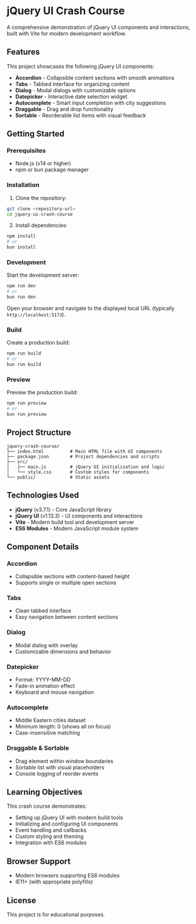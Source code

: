 # jQuery UI Crash Course

A comprehensive demonstration of jQuery UI components and interactions, built with Vite for modern development workflow.

## Features

This project showcases the following jQuery UI components:

- **Accordion** - Collapsible content sections with smooth animations
- **Tabs** - Tabbed interface for organizing content
- **Dialog** - Modal dialogs with customizable options
- **Datepicker** - Interactive date selection widget
- **Autocomplete** - Smart input completion with city suggestions
- **Draggable** - Drag and drop functionality
- **Sortable** - Reorderable list items with visual feedback

## Getting Started

### Prerequisites

- Node.js (v14 or higher)
- npm or bun package manager

### Installation

1. Clone the repository:
```bash
git clone <repository-url>
cd jquery-ui-crash-course
```

2. Install dependencies:
```bash
npm install
# or
bun install
```

### Development

Start the development server:
```bash
npm run dev
# or
bun run dev
```

Open your browser and navigate to the displayed local URL (typically `http://localhost:5173`).

### Build

Create a production build:
```bash
npm run build
# or
bun run build
```

### Preview

Preview the production build:
```bash
npm run preview
# or
bun run preview
```

## Project Structure

```
jquery-crash-course/
├── index.html          # Main HTML file with UI components
├── package.json        # Project dependencies and scripts
├── src/
│   ├── main.js         # jQuery UI initialization and logic
│   └── style.css       # Custom styles for components
└── public/             # Static assets
```

## Technologies Used

- **jQuery** (v3.7.1) - Core JavaScript library
- **jQuery UI** (v1.13.3) - UI components and interactions
- **Vite** - Modern build tool and development server
- **ES6 Modules** - Modern JavaScript module system

## Component Details

### Accordion
- Collapsible sections with content-based height
- Supports single or multiple open sections

### Tabs
- Clean tabbed interface
- Easy navigation between content sections

### Dialog
- Modal dialog with overlay
- Customizable dimensions and behavior

### Datepicker
- Format: YYYY-MM-DD
- Fade-in animation effect
- Keyboard and mouse navigation

### Autocomplete
- Middle Eastern cities dataset
- Minimum length: 0 (shows all on focus)
- Case-insensitive matching

### Draggable & Sortable
- Drag element within window boundaries
- Sortable list with visual placeholders
- Console logging of reorder events

## Learning Objectives

This crash course demonstrates:
- Setting up jQuery UI with modern build tools
- Initializing and configuring UI components
- Event handling and callbacks
- Custom styling and theming
- Integration with ES6 modules

## Browser Support

- Modern browsers supporting ES6 modules
- IE11+ (with appropriate polyfills)

## License

This project is for educational purposes.